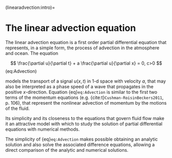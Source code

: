 (linearadvection:intro)=
# The linear advection equation

The linear advection equation is a first order partial differential equation that represents, in a simple form, the process of advection in the atmosphere and ocean. The equation

$$
\frac{\partial u}{\partial t} + a \frac{\partial u}{\partial x} = 0, c>0
$$(eq:Advection)

models the transport of a signal $u(x,t)$ in 1-d space with velocity $a$, that may also be interpreted as a phase speed of a wave that propagates in the positive $x$-direction. Equation {eq}`eq:Advection` is similar to the first two terms of the momentum equations (e.g. {cite:t}`Cushman-RoisinBeckers2011`, p. 106), that represent the nonlinear advection of momentum by the motions of the fluid. 

Its simplicity and its closeness to the equations that govern fluid flow make it an attractive model with which to study the solution of partial differential equations with numerical methods. 

The simplicity of {eq}`eq:Advection` makes possible obtaining an analytic solution and also solve the associated difference equations, allowing a direct comparison of the analytic and numerical solutions.
 
```{tableofcontents}
```
